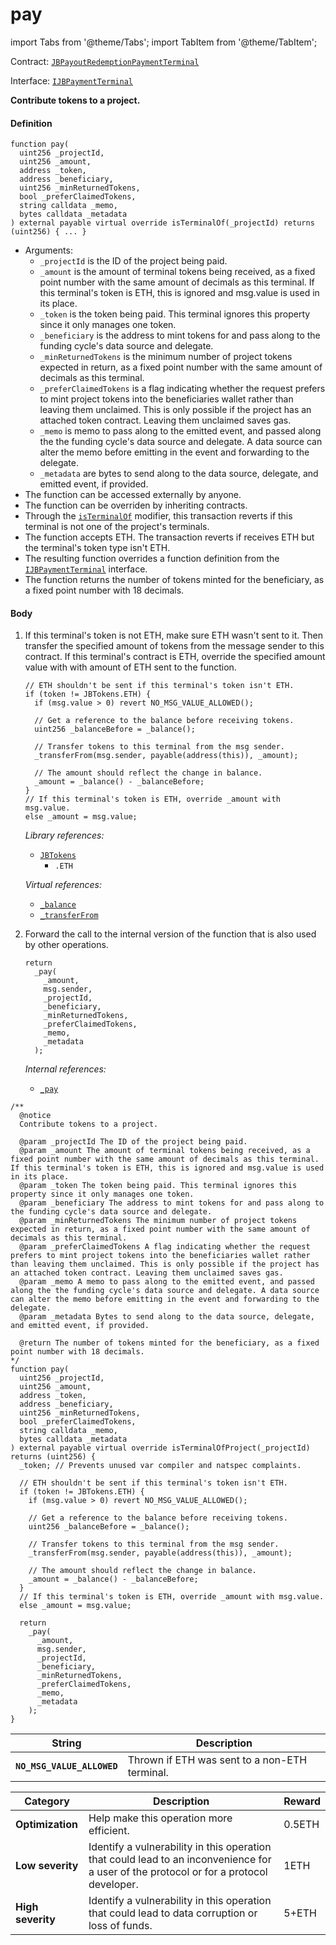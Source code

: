 # pay

import Tabs from '@theme/Tabs';
import TabItem from '@theme/TabItem';

Contract: [`JBPayoutRedemptionPaymentTerminal`](/dev/deprecated/v3/or-payment-terminals/or-abstract/jbpayoutredemptionpaymentterminal/README.md)​‌

Interface: [`IJBPaymentTerminal`](/dev/api/interfaces/ijbpaymentterminal.md)

<Tabs>
<TabItem value="Step by step" label="Step by step">

**Contribute tokens to a project.**

#### Definition

```
function pay(
  uint256 _projectId,
  uint256 _amount,
  address _token,
  address _beneficiary,
  uint256 _minReturnedTokens,
  bool _preferClaimedTokens,
  string calldata _memo,
  bytes calldata _metadata
) external payable virtual override isTerminalOf(_projectId) returns (uint256) { ... }
```

* Arguments:
  * `_projectId` is the ID of the project being paid.
  * `_amount` is the amount of terminal tokens being received, as a fixed point number with the same amount of decimals as this terminal. If this terminal's token is ETH, this is ignored and msg.value is used in its place.
  * `_token` is the token being paid. This terminal ignores this property since it only manages one token.
  * `_beneficiary` is the address to mint tokens for and pass along to the funding cycle's data source and delegate.
  * `_minReturnedTokens` is the minimum number of project tokens expected in return, as a fixed point number with the same amount of decimals as this terminal.
  * `_preferClaimedTokens` is a flag indicating whether the request prefers to mint project tokens into the beneficiaries wallet rather than leaving them unclaimed. This is only possible if the project has an attached token contract. Leaving them unclaimed saves gas.
  * `_memo` is memo to pass along to the emitted event, and passed along the the funding cycle's data source and delegate. A data source can alter the memo before emitting in the event and forwarding to the delegate.
  * `_metadata` are bytes to send along to the data source, delegate, and emitted event, if provided.
* The function can be accessed externally by anyone.
* The function can be overriden by inheriting contracts.
* Through the [`isTerminalOf`](/dev/deprecated/v3/or-payment-terminals/or-abstract/jbpayoutredemptionpaymentterminal/modifiers/isterminalof.md) modifier, this transaction reverts if this terminal is not one of the project's terminals.
* The function accepts ETH. The transaction reverts if receives ETH but the terminal's token type isn't ETH.
* The resulting function overrides a function definition from the [`IJBPaymentTerminal`](/dev/api/interfaces/ijbpaymentterminal.md) interface.
* The function returns the number of tokens minted for the beneficiary, as a fixed point number with 18 decimals.

#### Body

1.  If this terminal's token is not ETH, make sure ETH wasn't sent to it. Then transfer the specified amount of tokens from the message sender to this contract. If this terminal's contract is ETH, override the specified amount value with with amount of ETH sent to the function.

    ```
    // ETH shouldn't be sent if this terminal's token isn't ETH.
    if (token != JBTokens.ETH) {
      if (msg.value > 0) revert NO_MSG_VALUE_ALLOWED();

      // Get a reference to the balance before receiving tokens.
      uint256 _balanceBefore = _balance();

      // Transfer tokens to this terminal from the msg sender.
      _transferFrom(msg.sender, payable(address(this)), _amount);

      // The amount should reflect the change in balance.
      _amount = _balance() - _balanceBefore;
    }
    // If this terminal's token is ETH, override _amount with msg.value.
    else _amount = msg.value;
    ```

    _Library references:_

    * [`JBTokens`](/dev/api/libraries/jbcurrencies.md)
      * `.ETH`

    _Virtual references:_

    * [`_balance`](/dev/deprecated/v3/or-payment-terminals/or-abstract/jbpayoutredemptionpaymentterminal/write/-_balance.md)
    * [`_transferFrom`](/dev/deprecated/v3/or-payment-terminals/or-abstract/jbpayoutredemptionpaymentterminal/write/-_transferfrom.md)

1.  Forward the call to the internal version of the function that is also used by other operations.

    ```
    return
      _pay(
        _amount,
        msg.sender,
        _projectId,
        _beneficiary,
        _minReturnedTokens,
        _preferClaimedTokens,
        _memo,
        _metadata
      );
    ```

    _Internal references:_

    * [`_pay`](/dev/deprecated/v3/or-payment-terminals/or-abstract/jbpayoutredemptionpaymentterminal/write/-_pay.md)

</TabItem>

<TabItem value="Code" label="Code">

```
/**
  @notice
  Contribute tokens to a project.

  @param _projectId The ID of the project being paid.
  @param _amount The amount of terminal tokens being received, as a fixed point number with the same amount of decimals as this terminal. If this terminal's token is ETH, this is ignored and msg.value is used in its place.
  @param _token The token being paid. This terminal ignores this property since it only manages one token.
  @param _beneficiary The address to mint tokens for and pass along to the funding cycle's data source and delegate.
  @param _minReturnedTokens The minimum number of project tokens expected in return, as a fixed point number with the same amount of decimals as this terminal.
  @param _preferClaimedTokens A flag indicating whether the request prefers to mint project tokens into the beneficiaries wallet rather than leaving them unclaimed. This is only possible if the project has an attached token contract. Leaving them unclaimed saves gas.
  @param _memo A memo to pass along to the emitted event, and passed along the the funding cycle's data source and delegate. A data source can alter the memo before emitting in the event and forwarding to the delegate.
  @param _metadata Bytes to send along to the data source, delegate, and emitted event, if provided.

  @return The number of tokens minted for the beneficiary, as a fixed point number with 18 decimals.
*/
function pay(
  uint256 _projectId,
  uint256 _amount,
  address _token,
  address _beneficiary,
  uint256 _minReturnedTokens,
  bool _preferClaimedTokens,
  string calldata _memo,
  bytes calldata _metadata
) external payable virtual override isTerminalOfProject(_projectId) returns (uint256) {
  _token; // Prevents unused var compiler and natspec complaints.

  // ETH shouldn't be sent if this terminal's token isn't ETH.
  if (token != JBTokens.ETH) {
    if (msg.value > 0) revert NO_MSG_VALUE_ALLOWED();

    // Get a reference to the balance before receiving tokens.
    uint256 _balanceBefore = _balance();

    // Transfer tokens to this terminal from the msg sender.
    _transferFrom(msg.sender, payable(address(this)), _amount);

    // The amount should reflect the change in balance.
    _amount = _balance() - _balanceBefore;
  }
  // If this terminal's token is ETH, override _amount with msg.value.
  else _amount = msg.value;

  return
    _pay(
      _amount,
      msg.sender,
      _projectId,
      _beneficiary,
      _minReturnedTokens,
      _preferClaimedTokens,
      _memo,
      _metadata
    );
}
```

</TabItem>

<TabItem value="Errors" label="Errors">

| String                       | Description                                             |
| ---------------------------- | ------------------------------------------------------- |
| **`NO_MSG_VALUE_ALLOWED`** | Thrown if ETH was sent to a non-ETH terminal. |

</TabItem>


<TabItem value="Bug bounty" label="Bug bounty">

| Category          | Description                                                                                                                            | Reward |
| ----------------- | -------------------------------------------------------------------------------------------------------------------------------------- | ------ |
| **Optimization**  | Help make this operation more efficient.                                                                                               | 0.5ETH |
| **Low severity**  | Identify a vulnerability in this operation that could lead to an inconvenience for a user of the protocol or for a protocol developer. | 1ETH   |
| **High severity** | Identify a vulnerability in this operation that could lead to data corruption or loss of funds.                                        | 5+ETH  |

</TabItem>
</Tabs>
